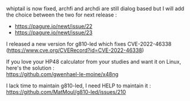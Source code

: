 whiptail is now fixed, archfi and archdi are still dialog based but I will add the choice between the two for next release :
 - https://pagure.io/newt/issue/22
 - https://pagure.io/newt/issue/23 

I released a new version for g810-led which fixes CVE-2022-46338 (https://www.cve.org/CVERecord?id=CVE-2022-46338)

If you love your HP48 calculator from your studies and want it on Linux, here's the solution :  
https://github.com/gwenhael-le-moine/x48ng

I lack time to maintain g810-led, I need HELP to maintain it :  
https://github.com/MatMoul/g810-led/issues/210
